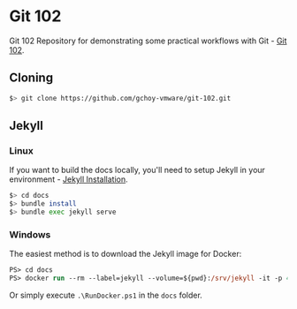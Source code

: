 # Git 102

Git 102 Repository for demonstrating some practical workflows with Git - [Git 102](https://gchoy-vmware.github.io/git-102/).

## Cloning

```bash
$> git clone https://github.com/gchoy-vmware/git-102.git
```

## Jekyll

### Linux

If you want to build the docs locally, you'll need to setup Jekyll in your environment - [Jekyll Installation](https://jekyllrb.com/docs/installation/).

```bash
$> cd docs
$> bundle install
$> bundle exec jekyll serve
```

### Windows

The easiest method is to download the Jekyll image for Docker:

```ps
PS> cd docs
PS> docker run --rm --label=jekyll --volume=${pwd}:/srv/jekyll -it -p 4000:4000 jekyll/jekyll jekyll serve --force_polling
```

Or simply execute `.\RunDocker.ps1` in the `docs` folder.
